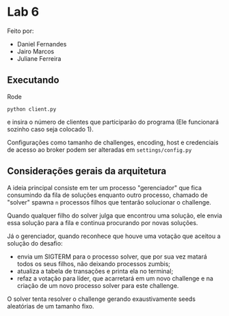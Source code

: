 # Lab 6

Feito por:

- Daniel Fernandes
- Jairo Marcos
- Juliane Ferreira

## Executando

Rode

```terminal
python client.py
```

e insira o número de clientes que participarão do programa (Ele funcionará sozinho caso seja colocado 1).

Configurações como tamanho de challenges, encoding, host e credenciais de acesso ao broker podem ser alteradas em `settings/config.py`

## Considerações gerais da arquitetura

A ideia principal consiste em ter um processo "gerenciador" que fica consumindo da fila de soluções enquanto outro processo, chamado de "solver" spawna `n` processos filhos que tentarão solucionar o challenge.

Quando qualquer filho do solver julga que encontrou uma solução, ele envia essa solução para a fila e continua procurando por novas soluções.

Já o gerenciador, quando reconhece que houve uma votação que aceitou a solução do desafio:

- envia um SIGTERM para o processo solver, que por sua vez matará todos os seus filhos, não deixando processos zumbis;
- atualiza a tabela de transações e printa ela no terminal;
- refaz a votação para líder, que acarretará em um novo challenge e na criação de um novo processo solver para este challenge.

O solver tenta resolver o challenge gerando exaustivamente seeds aleatórias de um tamanho fixo.
